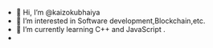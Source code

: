 - 👋 Hi, I’m @kaizokubhaiya
- 👀 I’m interested in Software development,Blockchain,etc.
- 🌱 I’m currently learning C++ and JavaScript .
- 


<!---
kaizokubhaiya/kaizokubhaiya is a ✨ special ✨ repository because its `README.md` (this file) appears on your GitHub profile.
You can click the Preview link to take a look at your changes.
--->
